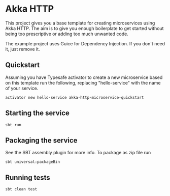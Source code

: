 # Akka HTTP

This project gives you a base template for creating microservices using Akka HTTP.
The aim is to give you enough boilerplate to get started without being too prescriptive or adding too much unwanted code.

The example project uses Guice for Dependency Injection. If you don't need it, just remove it.

## Quickstart

Assuming you have Typesafe activator to create a new microservice based on this template run the following,
replacing "hello-service" with the name of your service.

```
activator new hello-service akka-http-microservice-quickstart
```

## Starting the service

```
sbt run
```

## Packaging the service

See the SBT assembly plugin for more info. To package as zip file run

```
sbt universal:packageBin
```

## Running tests

```
sbt clean test
```
